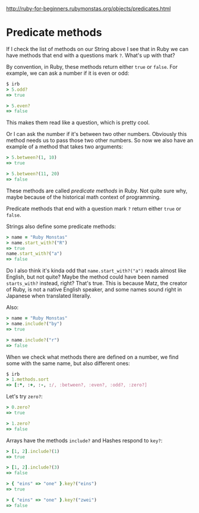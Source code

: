 http://ruby-for-beginners.rubymonstas.org/objects/predicates.html

# Predicate methods

If I check the list of methods on our String above I see that in Ruby we can have methods that end with a questions mark `?`. What's up with that?

By convention, in Ruby, these methods return either `true` or `false`. For example, we can ask a number if it is even or odd: 

```Ruby
$ irb
> 5.odd?
=> true

> 5.even?
=> false
```
This makes them read like a question, which is pretty cool.

Or I can ask the number if it's between two other numbers.  Obviously this method needs us to pass those two other numbers.  So now we also have an example of a method that takes two arguments:

```Ruby
> 5.between?(1, 10)
=> true

> 5.between?(11, 20)
=> false
```
These methods are called *predicate methods* in Ruby. Not quite sure why, maybe because of the historical math context of programming.

Predicate methods that end with a question mark `?` return either `true` or `false`. 

Strings also define some predicate methods:

```Ruby
> name = "Ruby Monstas"
> name.start_with?("R")
=> true
name.start_with?("a")
=> false
```
Do I also think it's kinda odd that `name.start_with?("a")` reads almost like English, but not quite? Maybe the method could have been named `starts_with?` instead, right? That's true. This is because Matz, the creator of Ruby, is not a native English speaker, and some names sound right in Japanese when translated literally.

Also:
```Ruby
> name = "Ruby Monstas"
> name.include?("by")
=> true

> name.include?("r")
=> false
```
When we check what methods there are defined on a number, we find some with the same name, but also different ones: 

```Ruby
$ irb
> 1.methods.sort
=> [:*, :+, :-, :/, :between?, :even?, :odd?, :zero?]
```
Let's try `zero?`:
```Ruby
> 0.zero?
=> true

> 1.zero?
=> false
```
Arrays have the methods `include?` and Hashes respond to `key?`:

```Ruby
> [1, 2].include?(1)
=> true

> [1, 2].include?(3)
=> false

> { "eins" => "one" }.key?("eins")
=> true

> { "eins" => "one" }.key?("zwei")
=> false
```